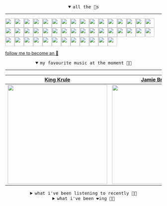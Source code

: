 <details open>

<summary align="center"><samp>all the 🥚s</samp></summary>
<hr />

<a href="https://github.com/maariyadiminsky"><img src="https://avatars.githubusercontent.com/u/87329498?s=90&u=3528f2b978b99531905ad3b1aa3ae1aa1762e5df&v=4" width="30" height="30" /><a href="https://github.com/muratkndmr"><img src="https://avatars.githubusercontent.com/u/117161306?s=90&u=c91834d3ba0fe23fd840ba7d6cbb1f3944b7b900&v=4" width="30" height="30" /><a href="https://github.com/currlybracket"><img src="https://avatars.githubusercontent.com/u/129277849?s=90&u=6644fdd8315628b6b75a61feb657a4b6e7fac3eb&v=4" width="30" height="30" /><a href="https://github.com/memoriaXII"><img src="https://avatars.githubusercontent.com/u/56249189?s=90&u=baf65d25caa57a26e70fa351dad048d936050f07&v=4" width="30" height="30" /><a href="https://github.com/JhnEngblm"><img src="https://avatars.githubusercontent.com/u/79695292?s=90&v=4" width="30" height="30" /><a href="https://github.com/talentlessguy"><img src="https://avatars.githubusercontent.com/u/35937217?s=90&u=2f4a9eb4b4921f4704578b785522f40fe6efd9eb&v=4" width="30" height="30" /><a href="https://github.com/trevorwhealy"><img src="https://avatars.githubusercontent.com/u/14946478?s=90&u=984e08785c7cc2eab6a96f7bd5cf57ba28aced34&v=4" width="30" height="30" /><a href="https://github.com/herlon214"><img src="https://avatars.githubusercontent.com/u/3419441?s=90&u=df59cf9d3dbe20a4c4ebfc77244d517fdce27c01&v=4" width="30" height="30" /><a href="https://github.com/weaverfish111"><img src="https://avatars.githubusercontent.com/u/78041472?s=90&u=9f18a50bb0dc425de6b40c1dbd85d603a6b7857f&v=4" width="30" height="30" /><a href="https://github.com/Kampotboy"><img src="https://avatars.githubusercontent.com/u/111836496?s=90&u=efa2538d18aff5c0db3561992d5493532eed45b5&v=4" width="30" height="30" /><a href="https://github.com/ozzfonnf95"><img src="https://avatars.githubusercontent.com/u/108581837?s=90&v=4" width="30" height="30" /><a href="https://github.com/romanofficial"><img src="https://avatars.githubusercontent.com/u/47697490?s=90&u=e04ea0910507ab1b63fb84fdd11ec9fd82c90cd4&v=4" width="30" height="30" /><a href="https://github.com/cumsoft"><img src="https://avatars.githubusercontent.com/u/97250816?s=90&u=a4975986e5588fdfab957f8d6082ef0600c6b2e3&v=4" width="30" height="30" /><a href="https://github.com/gkartalis"><img src="https://avatars.githubusercontent.com/u/21178754?s=90&u=52429c6fb9b08ffd99077d6289fbc8a76ae32260&v=4" width="30" height="30" /><a href="https://github.com/kenjinote"><img src="https://avatars.githubusercontent.com/u/2605401?s=90&u=eedb455e76cb25f023a3626808cd572b7df70ef7&v=4" width="30" height="30" /><a href="https://github.com/Sings168"><img src="https://avatars.githubusercontent.com/u/102612762?s=90&u=1a80803741f4f7c66a1207d24077068f9c262965&v=4" width="30" height="30" /><a href="https://github.com/vivekweb2013"><img src="https://avatars.githubusercontent.com/u/7036736?s=90&v=4" width="30" height="30" /><a href="https://github.com/AYIDouble"><img src="https://avatars.githubusercontent.com/u/18186995?s=90&u=d5e4fa63d5a31be7a3805083a739f22c11a25918&v=4" width="30" height="30" /><a href="https://github.com/mlpao500"><img src="https://avatars.githubusercontent.com/u/95065745?s=90&v=4" width="30" height="30" /><a href="https://github.com/gabrielferrazduque"><img src="https://avatars.githubusercontent.com/u/83476335?s=90&u=4e408a9505f64e80da5f4a8f935c147c3e208309&v=4" width="30" height="30" /><a href="https://github.com/decobeto"><img src="https://avatars.githubusercontent.com/u/32197501?s=90&u=dbba898a88910e1169d8fad301755f16a1834a9b&v=4" width="30" height="30" /><a href="https://github.com/franciane-lark"><img src="https://avatars.githubusercontent.com/u/66569250?s=90&u=5edd6d56796b1daaa3254022604945bd75726d8c&v=4" width="30" height="30" /><a href="https://github.com/kettanaito"><img src="https://avatars.githubusercontent.com/u/14984911?s=90&u=8e311454fc3db9eb53086f21957d28593ab1de6a&v=4" width="30" height="30" /><a href="https://github.com/0000marcell"><img src="https://avatars.githubusercontent.com/u/4584144?s=90&u=fbe23e42bf8509c207e2bc80e31cff8d808f4d6e&v=4" width="30" height="30" /><a href="https://github.com/luiznasciment0"><img src="https://avatars.githubusercontent.com/u/55008532?s=90&u=871e49a7a4a33e3f5933dee5ac83eaf3ece1ec45&v=4" width="30" height="30" /><a href="https://github.com/sibelius"><img src="https://avatars.githubusercontent.com/u/2005841?s=90&u=cab8024eb61323090e1551c73c784b408b2d66b1&v=4" width="30" height="30" /><a href="https://github.com/TSalazargr"><img src="https://avatars.githubusercontent.com/u/16808436?s=90&u=422b601dfbc600223725ecc9af1bec7b1dfee4f2&v=4" width="30" height="30" /><a href="https://github.com/bcomnes"><img src="https://avatars.githubusercontent.com/u/166301?s=90&v=4" width="30" height="30" /><a href="https://github.com/jlsjefferson"><img src="https://avatars.githubusercontent.com/u/53836950?s=90&u=619408c9778ffd2899673fdf3ba59f20b82bf470&v=4" width="30" height="30" /><a href="https://github.com/ilovedesert001"><img src="https://avatars.githubusercontent.com/u/15065396?s=90&u=c94e48f141daf951fb6eb0e4a62c0ba9ec1a5201&v=4" width="30" height="30" /><a href="https://github.com/mayconmesquita"><img src="https://avatars.githubusercontent.com/u/46308804?s=90&u=e06ac123e121b53d7eafc9199fb2a70422052fe0&v=4" width="30" height="30" /><a href="https://github.com/lucasvocos"><img src="https://avatars.githubusercontent.com/u/5739627?s=90&u=d8fcc855b2a2f046d450144a0231b0b59bae3610&v=4" width="30" height="30" /><a href="https://github.com/mikedemarais"><img src="https://avatars.githubusercontent.com/u/1325144?s=90&u=7b32dcd04811261405f2ed35d933b1484558758d&v=4" width="30" height="30" /><a href="https://github.com/davidjerleke"><img src="https://avatars.githubusercontent.com/u/11529148?s=90&u=94446866c576d620cbd33e62834c480091fedcf0&v=4" width="30" height="30" /><a href="https://github.com/jollykingd3d8"><img src="https://avatars.githubusercontent.com/u/51726854?s=90&v=4" width="30" height="30" /><a href="https://github.com/lostpebble"><img src="https://avatars.githubusercontent.com/u/1508863?s=90&u=4ada478500c2c9112fe8e3b0b8240a454403aebc&v=4" width="30" height="30" /><a href="https://github.com/karacas"><img src="https://avatars.githubusercontent.com/u/1050937?s=90&v=4" width="30" height="30" /><a href="https://github.com/eheddema"><img src="https://avatars.githubusercontent.com/u/808567?s=90&u=225eb2910c3dcd13c6bc86dcaaa14780323110db&v=4" width="30" height="30" /><a href="https://github.com/kelmer44"><img src="https://avatars.githubusercontent.com/u/3629100?s=90&v=4" width="30" height="30" /><a href="https://github.com/macabu"><img src="https://avatars.githubusercontent.com/u/1299138?s=90&u=8e157be586103823b212c5c9ada88ab2a9867ccf&v=4" width="30" height="30" /><a href="https://github.com/pvinis"><img src="https://avatars.githubusercontent.com/u/100233?s=90&v=4" width="30" height="30" /><a href="https://github.com/medeeiros"><img src="https://avatars.githubusercontent.com/u/331136?s=90&u=e44d12c7f7e45d5f5b30ea9d963a70b435ba5355&v=4" width="30" height="30" /><a href="https://github.com/langri-sha"><img src="https://avatars.githubusercontent.com/u/77084?s=90&v=4" width="30" height="30" /><a href="https://github.com/80sinteractive"><img src="https://avatars.githubusercontent.com/u/22603136?s=90&u=7f78c96ea924a48b1bd364833036f706afa57619&v=4" width="30" height="30" />
  
<samp><a href="https://github.com/bitttttten">follow me to become an 🥚</a></samp>

</details>

<details open>

<summary align="center"><samp>my favourite music at the moment 🎵🎶</samp></summary>
<hr />

<!-- toc -->

| [King Krule](https://open.spotify.com/artist/4wyNyxs74Ux8UIDopNjIai)                                                                                             | [Jamie Broughton](https://open.spotify.com/artist/7KghaMsYBI5iWt1nAPgJM2)                                                                                        | [Marika Hackman](https://open.spotify.com/artist/5DGJC3n9DS0Y9eY5ul9y0O)                                                                                         | [De Jeugd Van Tegenwoordig](https://open.spotify.com/artist/1u7uShzlA1tXJeox3jMFPq)                                                                              |
| ---------------------------------------------------------------------------------------------------------------------------------------------------------------- | ---------------------------------------------------------------------------------------------------------------------------------------------------------------- | ---------------------------------------------------------------------------------------------------------------------------------------------------------------- | ---------------------------------------------------------------------------------------------------------------------------------------------------------------- |
| [<img src="https://i.scdn.co/image/ab6761610000e5eba15b75a2ee429509f547c3af" width="320" height="auto">](https://open.spotify.com/artist/4wyNyxs74Ux8UIDopNjIai) | [<img src="https://i.scdn.co/image/ab6761610000e5eb09e395e2fb6fe48f80da5b34" width="320" height="auto">](https://open.spotify.com/artist/7KghaMsYBI5iWt1nAPgJM2) | [<img src="https://i.scdn.co/image/ab6761610000e5eb25e0d38b941335ddcf8724e0" width="320" height="auto">](https://open.spotify.com/artist/5DGJC3n9DS0Y9eY5ul9y0O) | [<img src="https://i.scdn.co/image/ab6761610000e5eb0eacdb361f079bb587c0893f" width="320" height="auto">](https://open.spotify.com/artist/1u7uShzlA1tXJeox3jMFPq) |

<!-- tocstop -->

</details>

<details>

<summary align="center"><samp>what i've been listening to recently 🎵🎶</samp></summary>
<hr />

<!-- toc -->

| [Petals<br />Bibio](https://open.spotify.com/track/2wQlywnCQG88drPNdEOuRO)                                                                                      | [UK<br />Burial](https://open.spotify.com/track/7dPIoNEka9pDmjsGh25oHX)                                                                                         | [Projection<br />DjRUM](https://open.spotify.com/track/4GXiEQhEBwcOz6G6B6bXJ1)                                                                                  | [Constant Reminder<br />Two Lone Swordsmen](https://open.spotify.com/track/0jbtAoiWy5saxeXoakNP2i)                                                              |
| --------------------------------------------------------------------------------------------------------------------------------------------------------------- | --------------------------------------------------------------------------------------------------------------------------------------------------------------- | --------------------------------------------------------------------------------------------------------------------------------------------------------------- | --------------------------------------------------------------------------------------------------------------------------------------------------------------- |
| [<img src="https://i.scdn.co/image/ab6761610000e5ebc6f8c3e1e5db20e02a26bcf2" width="320" height="auto">](https://open.spotify.com/track/2wQlywnCQG88drPNdEOuRO) | [<img src="https://i.scdn.co/image/ab6761610000e5eb4be7334b7aed9ca32a732aeb" width="320" height="auto">](https://open.spotify.com/track/7dPIoNEka9pDmjsGh25oHX) | [<img src="https://i.scdn.co/image/f2c87a2abf0571bd08f3fe59024116e65a835446" width="320" height="auto">](https://open.spotify.com/track/4GXiEQhEBwcOz6G6B6bXJ1) | [<img src="https://i.scdn.co/image/ab67616d0000b273e395ee90ade8858833b4a4c1" width="320" height="auto">](https://open.spotify.com/track/0jbtAoiWy5saxeXoakNP2i) |

<!-- tocstop -->

</details>

<details>

<summary align="center"><samp>what i've been ❤️ing 🎵🎶</samp></summary>
<hr />

<!-- toc -->

| [Easy Easy<br />King Krule](https://open.spotify.com/album/3nR8btC3svZmUktrXDBuRY)                                                                              | [i wish it would never stop sn…<br />Various Artists](https://open.spotify.com/album/1vV4Hl5uDdMtKdKChSkjLG)                                                    | [No Caffeine<br />Marika Hackman](https://open.spotify.com/album/5eUMYmDc1TKLZW7NSEafUz)                                                                        | [I Follow Rivers<br />Marika Hackman](https://open.spotify.com/album/2NJInBQPfkmgWkNsx2m0DC)                                                                    |
| --------------------------------------------------------------------------------------------------------------------------------------------------------------- | --------------------------------------------------------------------------------------------------------------------------------------------------------------- | --------------------------------------------------------------------------------------------------------------------------------------------------------------- | --------------------------------------------------------------------------------------------------------------------------------------------------------------- |
| [<img src="https://i.scdn.co/image/ab67616d0000b27303630b521c08ec8a82c5bcf0" width="320" height="auto">](https://open.spotify.com/album/3nR8btC3svZmUktrXDBuRY) | [<img src="https://i.scdn.co/image/ab67616d0000b273cbc14a6c3a194d03a2c19785" width="320" height="auto">](https://open.spotify.com/album/1vV4Hl5uDdMtKdKChSkjLG) | [<img src="https://i.scdn.co/image/ab67616d0000b273c1480b25cdf35b60b3d749ec" width="320" height="auto">](https://open.spotify.com/album/5eUMYmDc1TKLZW7NSEafUz) | [<img src="https://i.scdn.co/image/ab67616d0000b2733d87108048f1a83c172ecceb" width="320" height="auto">](https://open.spotify.com/album/2NJInBQPfkmgWkNsx2m0DC) |

<!-- tocstop -->

</details>
